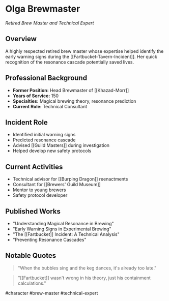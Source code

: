 # Olga Brewmaster
*Retired Brew Master and Technical Expert*

## Overview
A highly respected retired brew master whose expertise helped identify the early warning signs during the [[Fartbucket-Tavern-Incident]]. Her quick recognition of the resonance cascade potentially saved lives.

## Professional Background
- **Former Position:** Head Brewmaster of [[Khazad-Morr]]
- **Years of Service:** 150
- **Specialties:** Magical brewing theory, resonance prediction
- **Current Role:** Technical Consultant

## Incident Role
- Identified initial warning signs
- Predicted resonance cascade
- Advised [[Guild Masters]] during investigation
- Helped develop new safety protocols

## Current Activities
- Technical advisor for [[Burping Dragon]] reenactments
- Consultant for [[Brewers' Guild Museum]]
- Mentor to young brewers
- Safety protocol developer

## Published Works
- "Understanding Magical Resonance in Brewing"
- "Early Warning Signs in Experimental Brewing"
- "The [[Fartbucket]] Incident: A Technical Analysis"
- "Preventing Resonance Cascades"

## Notable Quotes
> "When the bubbles sing and the keg dances, it's already too late."

> "[[Fartbucket]] wasn't wrong in his theory, just his containment calculations."

#character #brew-master #technical-expert